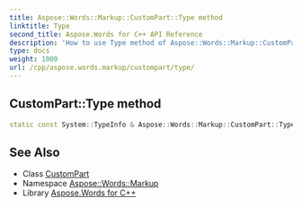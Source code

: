 ```yaml
---
title: Aspose::Words::Markup::CustomPart::Type method
linktitle: Type
second_title: Aspose.Words for C++ API Reference
description: 'How to use Type method of Aspose::Words::Markup::CustomPart class in C++.'
type: docs
weight: 1000
url: /cpp/aspose.words.markup/custompart/type/
---
```

## CustomPart::Type method




```cpp
static const System::TypeInfo & Aspose::Words::Markup::CustomPart::Type()
```

## See Also

* Class [CustomPart](../)
* Namespace [Aspose::Words::Markup](../../)
* Library [Aspose.Words for C++](../../../)
